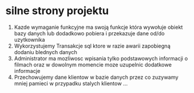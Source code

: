 # silne strony projektu

1. Kazde wymaganie funkcyjne ma swoją funkcje która wywołuje obiekt bazy danych lub dodadkowo pobiera i przekazuje dane od/do uzytkownika
2. Wykorzystujemy Transakcje sql ktore w razie awarii zapobiegną dodaniu blednych danych
3. Administrator ma mozliwosc wpisania tylko podstawowych informacji o filmach oraz w dowolnym momencie moze uzupelnic dodatkowe informacje
4. Przechowujemy dane klientow w bazie danych przez co zuzywamy mniej pamieci w przypadku stalych klientow
...
